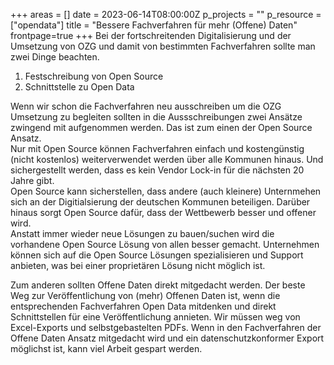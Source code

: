 +++
areas = []
date = 2023-06-14T08:00:00Z
p_projects = ""
p_resource = ["opendata"]
title = "Bessere Fachverfahren für mehr (Offene) Daten"
frontpage=true
+++
Bei der fortschreitenden Digitalisierung und der Umsetzung von OZG und damit von bestimmten Fachverfahren sollte man zwei Dinge beachten.

1. Festschreibung von Open Source
2. Schnittstelle zu Open Data

Wenn wir schon die Fachverfahren neu ausschreiben um die OZG Umsetzung zu begleiten sollten in die Aussschreibungen zwei Ansätze zwingend mit aufgenommen werden. 
Das ist zum einen der Open Source Ansatz.  
Nur mit Open Source können Fachverfahren einfach und kostengünstig (nicht kostenlos) weiterverwendet werden über alle Kommunen hinaus. Und sichergestellt werden, dass es kein Vendor Lock-in für die nächsten 20 Jahre gibt.  
Open Source kann sicherstellen, dass andere (auch kleinere) Unternmehen sich an der Digitialsierung der deutschen Kommunen beteiligen. Darüber hinaus sorgt Open Source dafür, dass der Wettbewerb besser und offener wird.  
Anstatt immer wieder neue Lösungen zu bauen/suchen wird die vorhandene Open Source Lösung von allen besser gemacht. Unternehmen können sich auf die Open Source Lösungen spezialisieren und Support anbieten, was bei einer proprietären Lösung nicht möglich ist. 

Zum anderen sollten Offene Daten direkt mitgedacht werden. Der beste Weg zur Veröffentlichung von (mehr) Offenen Daten ist, wenn die entsprechenden Fachverfahren Open Data mitdenken und direkt Schnittstellen für eine Veröffentlichung annieten. 
Wir müssen weg von Excel-Exports und selbstgebastelten PDFs. Wenn in den Fachverfahren der Offene Daten Ansatz mitgedacht wird und ein datenschutzkonformer Export möglichst ist, kann viel Arbeit gespart werden.
